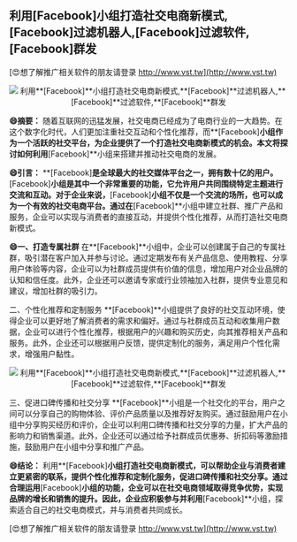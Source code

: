 ## **利用**[Facebook]**小组打造社交电商新模式,**[Facebook]**过滤机器人,**[Facebook]**过滤软件,**[Facebook]**群发**

[😍想了解推广相关软件的朋友请登录 http://www.vst.tw](http://www.vst.tw)

 <center><img src="https://vst.tw/MP4/tuiguang/png/0.png" alt="利用**[Facebook]**小组打造社交电商新模式,**[Facebook]**过滤机器人,**[Facebook]**过滤软件,**[Facebook]**群发"></center>

**😄摘要：**
随着互联网的迅猛发展，社交电商已经成为了电商行业的一大趋势。在这个数字化时代，人们更加注重社交互动和个性化推荐，而**[Facebook]**小组作为一个活跃的社交平台，为企业提供了一个打造社交电商新模式的机会。本文将探讨如何利用**[Facebook]**小组来搭建并推动社交电商的发展。

**😄引言：**
**[Facebook]**是全球最大的社交媒体平台之一，拥有数十亿的用户。**[Facebook]**小组是其中一个非常重要的功能，它允许用户共同围绕特定主题进行交流和互动。对于企业来说，**[Facebook]**小组不仅是一个交流的场所，也可以成为一个有效的社交电商平台。通过在**[Facebook]**小组中建立社群、推广产品和服务，企业可以实现与消费者的直接互动，并提供个性化推荐，从而打造社交电商新模式。

**😄一、打造专属社群**
在**[Facebook]**小组中，企业可以创建属于自己的专属社群，吸引潜在客户加入并参与讨论。通过定期发布有关产品信息、使用教程、分享用户体验等内容，企业可以为社群成员提供有价值的信息，增加用户对企业品牌的认知和信任度。此外，企业还可以邀请专家或行业领袖加入社群，提供专业意见和建议，增加社群的吸引力。

二、个性化推荐和定制服务
**[Facebook]**小组提供了良好的社交互动环境，使得企业可以更好地了解消费者的需求和偏好。通过与社群成员互动和收集用户数据，企业可以进行个性化推荐，根据用户的兴趣和购买历史，向其推荐相关产品和服务。此外，企业还可以根据用户反馈，提供定制化的服务，满足用户个性化需求，增强用户黏性。

 <center><img src="https://vst.tw/MP4/tuiguang/png/2.png" alt="利用**[Facebook]**小组打造社交电商新模式,**[Facebook]**过滤机器人,**[Facebook]**过滤软件,**[Facebook]**群发"></center>

三、促进口碑传播和社交分享
**[Facebook]**小组是一个社交化的平台，用户之间可以分享自己的购物体验、评价产品质量以及推荐好友购买。通过鼓励用户在小组中分享购买经历和评价，企业可以利用口碑传播和社交分享的力量，扩大产品的影响力和销售渠道。此外，企业还可以通过给予社群成员优惠券、折扣码等激励措施，鼓励用户在小组中分享和推广产品。

**😄结论：**
利用**[Facebook]**小组打造社交电商新模式，可以帮助企业与消费者建立更紧密的联系，提供个性化推荐和定制化服务，促进口碑传播和社交分享。通过合理运用**[Facebook]**小组的功能，企业可以在社交电商领域取得竞争优势，实现品牌的增长和销售的提升。因此，企业应积极参与并利用**[Facebook]**小组，探索适合自己的社交电商模式，并与消费者共同成长。

[😍想了解推广相关软件的朋友请登录 http://www.vst.tw](http://www.vst.tw)



